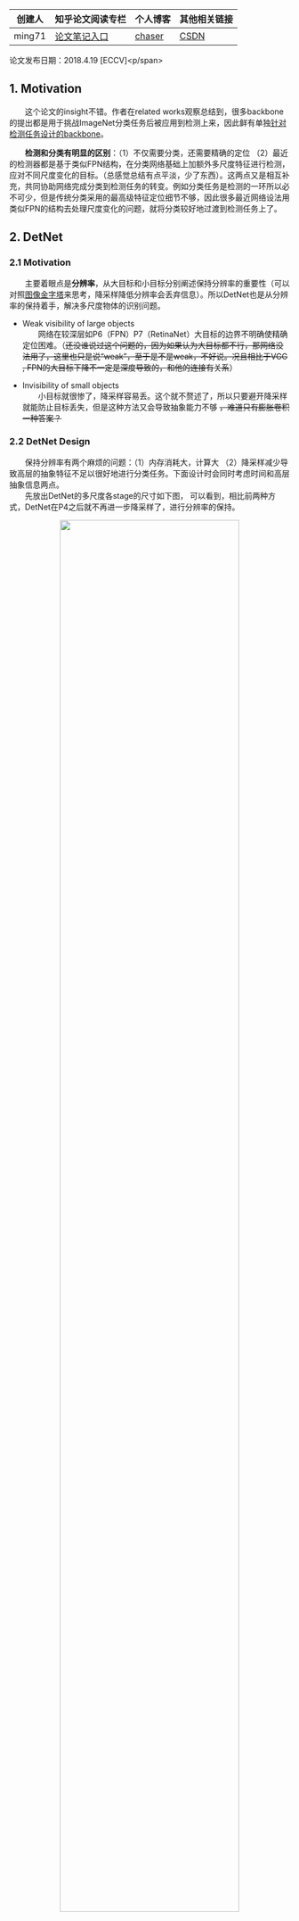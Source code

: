 |  创建人   |  知乎论文阅读专栏 | 个人博客 | 其他相关链接 |
|  ----  | ----  | ----  | ----  |
| ming71  | [论文笔记入口](https://zhuanlan.zhihu.com/c_1113860303082704896) | [chaser](https://ming71.github.io/) |   [CSDN](https://blog.csdn.net/mingqi1996) 

<span id="inline-blue">论文发布日期：2018.4.19 [ECCV]<p/span>

## 1. Motivation  
&emsp;&emsp;这个论文的insight不错。作者在related works观察总结到，很多backbone的提出都是用于挑战ImageNet分类任务后被应用到检测上来，因此鲜有单独<u>针对检测任务设计的backbone</u>。          
<!-- more -->
&emsp;&emsp;**检测和分类有明显的区别**：（1）不仅需要分类，还需要精确的定位 （2）最近的检测器都是基于类似FPN结构，在分类网络基础上加额外多尺度特征进行检测，应对不同尺度变化的目标。（总感觉总结有点平淡，少了东西）。这两点又是相互补充，共同协助网络完成分类到检测任务的转变。例如分类任务是检测的一环所以必不可少，但是传统分类采用的最高级特征定位细节不够，因此很多最近网络设法用类似FPN的结构去处理尺度变化的问题，就将分类较好地过渡到检测任务上了。

## 2. DetNet  
### 2.1 Motivation  
&emsp;&emsp;主要着眼点是**分辨率**，从大目标和小目标分别阐述保持分辨率的重要性（可以对照<u>图像金字塔</u>来思考，降采样降低分辨率会丢弃信息）。所以DetNet也是从分辨率的保持着手，解决多尺度物体的识别问题。

* Weak visibility of large objects  
&emsp;&emsp;网络在较深层如P6（FPN）P7（RetinaNet）大目标的边界不明确使精确定位困难。（~~还没谁说过这个问题的，因为如果认为大目标都不行，那网络没法用了，这里也只是说“weak”，至于是不是weak，不好说。况且相比于VGG , FPN的大目标下降不一定是深度导致的，和他的连接有关系~~）

* Invisibility of small objects  
&emsp;&emsp;小目标就很惨了，降采样容易丢。这个就不赘述了，所以只要避开降采样就能防止目标丢失，但是这种方法又会导致抽象能力不够 ~~，难道只有膨胀卷积一种答案？~~

### 2.2 DetNet Design  
&emsp;&emsp;保持分辨率有两个麻烦的问题：（1）内存消耗大，计算大 （2）降采样减少导致高层的抽象特征不足以很好地进行分类任务。下面设计时会同时考虑时间和高层抽象信息两点。  
&emsp;&emsp;先放出DetNet的多尺度各stage的尺寸如下图， 可以看到，相比前两种方式，DetNet在P4之后就不再进一步降采样了，进行分辨率的保持。
<center><img src="http://chaserblog.test.upcdn.net/blogs/paper/DetNet/str1.png" alt="" style="width:80%" /></center>

&emsp;&emsp;实现细节如下图：
<center><img src="http://chaserblog.test.upcdn.net/blogs/paper/DetNet/str2.png" alt="" style="width:80%" /></center>

* 采用的backbone是ResNet-50，改进设计了DetNet-59。
* 对bottlenecks进行了改进，传统的其实不止C，也包含两种，即将AB的膨胀卷积换成普通卷积。AB是新的基础模块。
* 为了减少分辨率保持带来的时间和内存成本消耗，通道数固定为256（思考：降采样和膨胀卷积都会有信息丢失，这里可以想想）。
* DetNet也可以加FPN结构，方法类似。



## 3. Experiments  
&emsp;&emsp;检测和训练的细节配置就不看了。

### 3.1 Main Results
<center><img src="http://chaserblog.test.upcdn.net/blogs/paper/DetNet/exp1.png" alt="" style="width:60%" /></center>

* 在FPN基础上明显有大物体涨点，同时由于高分辨率，小物体也有不错的提升。（~~但是FPN为什么不行还是没有探究~~）
* 膨胀卷积提供的大感受野使得分类也不逊色
<center><img src="http://chaserblog.test.upcdn.net/blogs/paper/DetNet/exp2.png" alt="" style="width:60%" /></center>

### 3.2 Results analysis
<center><img src="http://chaserblog.test.upcdn.net/blogs/paper/DetNet/exp3.png" alt="" style="width:60%" /></center>

* **AP指标评价很有意思**，这里的解读耐人寻味
* 从AP50看出，高好1.7；从AP80看出，高了3.7。由此可以看出确实提高了检测性能。（那么CascadeRCNN的IoU分布能不能从这个角度进行解读？这个解读可能更贴近本质）
* 从定位性能来看，大物体的提升比小物体更多。作者认为是高分辨率解决了大物体边界模糊的问题（个人认为没有说服力，加膨胀卷积确实提升了，但是到底是因为新的方法更有效利用了特征带来的提升，还是触及了FPN的弊端改变了权值更新的方式带来的提升。感觉应该是前者）。其实有一种解释：小目标没有大目标明显，因为膨胀卷积核降采样都会丢失小目标，只是膨胀卷积可能离散采样不至于像降采样直接给到后面没了，但是没有根本性的解决，所以小目标不大。至于大目标，需要进一步理解膨胀卷积的操作和意义才能理解。
<center><img src="http://chaserblog.test.upcdn.net/blogs/paper/DetNet/exp4.png" alt="" style="width:60%" /></center>


* AR指标也有类似结论
* AR50体现了小目标的查全率更好，这也印证上面分析的：相对降采样，膨胀卷积丢失会好点。此下大目标效果虽然提升不大但是也很高了，作者表示DetNet擅长找到更精确的定位目标（也是检测网络设计的初衷），在AR85的高指标就能看出。
* AR85看大目标丢失少，说明能够像 VGG一样对大目标效果优良。关于小目标的效果平平，作者认为没有必要太高，因为FPN结构对小目标已经利用地很充分了，这里即使不高也没事。（~~是否暗示可以调高IoU来获得更好的检测效果？~~）



### 3.3 Discussion
* 关于stage  
&emsp;&emsp;为了研究backbone对检测的影响，首先研究stage的作用。前4个还好说，和ResNet一样，但是P5 P6就不同，没有尺度的变化，和传统意义的stage不一样了，需要重新定义。这里DetNet也是类似ResNet的方法，虽然没有尺度变化，但是AB模块的位置还是保持了，B开启一个stage（~~听上去有点牵强~~）。如下图，认为新加的仍属于P5。
<center><img src="http://chaserblog.test.upcdn.net/blogs/paper/DetNet/str3.png" alt="" style="width:70%" /></center>

&emsp;&emsp;验证方法是做了实验，将P6开始的block换成上图所示的A模块对比效果如下图。 发现还是加了B效果更好。（但是这个stage和传统意义很不一样，所以很多性质不能相提并论，只是B模块的改变也不好判定什么）
<center><img src="http://chaserblog.test.upcdn.net/blogs/paper/DetNet/exp5.png" alt="" style="width:60%" /></center>

* 关于训练（没看懂想表达什么...）



## Conclusion
* 很有趣的insight：改进适合检测任务的backbone，使结构与功能相适应
* 提高了大目标定位能力和缓解了小目标丢失问题
* 一些其他理解















<br>
<br>
<hr />